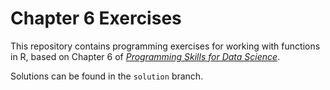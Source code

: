 # Chapter 6 Exercises

This repository contains programming exercises for working with functions in R, 
based on Chapter 6 of [_Programming Skills for Data Science_](https://programming-for-data-science.github.io/).
 
Solutions can be found in the `solution` branch.